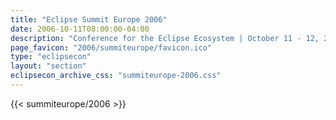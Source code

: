 ```yaml
---
title: "Eclipse Summit Europe 2006"
date: 2006-10-11T08:00:00-04:00
description: "Conference for the Eclipse Ecosystem | October 11 - 12, 2006 | Esslingen, Germany"
page_favicon: "2006/summiteurope/favicon.ico"
type: "eclipsecon"
layout: "section"
eclipsecon_archive_css: "summiteurope-2006.css"
---
```


{{< summiteurope/2006 >}}
